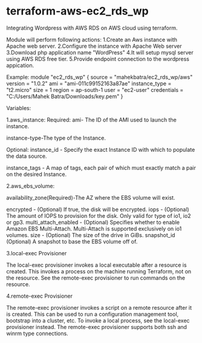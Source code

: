 # terraform-aws-ec2_rds_wp

Integrating Wordpress with AWS RDS on AWS cloud using terraform.

Module will perform following actions:
1.Create an Aws instance with Apache web server.
2.Configure the instance with Apache Web server
3.Download php application name "WordPress"
4.It will setup mysql server using AWS RDS free tier.
5.Provide endpoint connection to the wordpress appication.

Example:
module "ec2_rds_wp" {
  source  = "mahekbatra/ec2_rds_wp/aws"
  version = "1.0.2"
  ami = "ami-011c99152163a87ae"
  instance_type = "t2.micro"
  size = 1
  region = ap-south-1
  user = "ec2-user"
  credentials = "C:/Users/Mahek Batra/Downloads/key.pem"
 }

Variables:

1.aws_instance:
Required:
ami- The ID of the AMI used to launch the instance.

instance-type-The type of the Instance.

Optional:
instance_id - Specify the exact Instance ID with which to populate the data source.

instance_tags - A map of tags, each pair of which must exactly match a pair on the desired Instance.


2.aws_ebs_volume:

availability_zone(Required)-The AZ where the EBS volume will exist.

encrypted - (Optional) If true, the disk will be encrypted.
iops - (Optional) The amount of IOPS to provision for the disk. Only valid for type of io1, io2 or gp3.
multi_attach_enabled - (Optional) Specifies whether to enable Amazon EBS Multi-Attach. Multi-Attach is supported exclusively on io1 volumes.
size - (Optional) The size of the drive in GiBs.
snapshot_id (Optional) A snapshot to base the EBS volume off of.

3.local-exec Provisioner

The local-exec provisioner invokes a local executable after a resource is created. This invokes a process on the machine running Terraform, not on the resource. See the remote-exec provisioner to run commands on the resource.

4.remote-exec Provisioner

The remote-exec provisioner invokes a script on a remote resource after it is created. This can be used to run a configuration management tool, bootstrap into a cluster, etc. To invoke a local process, see the local-exec provisioner instead. The remote-exec provisioner supports both ssh and winrm type connections.



